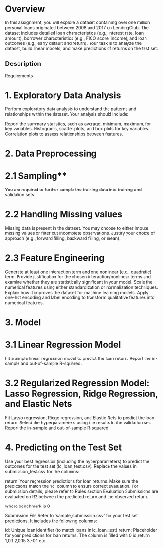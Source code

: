 # Overview

In this assignment, you will explore a dataset containing over one million personal loans
originated between 2008 and 2017 on LendingClub. The dataset includes detailed loan
characteristics (e.g., interest rate, loan amount), borrower characteristics (e.g., FICO score,
income), and loan outcomes (e.g., early default and return). Your task is to analyze the dataset,
build linear models, and make predictions of returns on the test set.


## Description

Requirements

# 1. Exploratory Data Analysis
Perform exploratory data analysis to understand the patterns and relationships within the dataset. Your analysis should include:

Report the summary statistics, such as average, minimum, maximum, for key variables.
Histograms, scatter plots, and box plots for key variables.
Correlation plots to assess relationships between features.

# 2. Data Preprocessing

# 2.1 Sampling**
You are required to further sample the training data into training and validation sets.

# 2.2 Handling Missing values
Missing data is present in the dataset. You may choose to either impute missing values or filter out incomplete observations. Justify your choice of approach (e.g., forward filling, backward filling, or mean).

# 2.3 Feature Engineering
Generate at least one interaction term and one nonlinear (e.g., quadratic) term. Provide justification for the chosen interaction/nonlinear terms and examine whether they are statistically significant in your model.
Scale the numerical features using either standardization or normalization techniques. Explain how it improves the dataset for machine learning models.
Apply one-hot encoding and label encoding to transform qualitative features into numerical features.

# 3. Model

# 3.1 Linear Regression Model

Fit a simple linear regression model to predict the loan return. Report the in-sample and out-of-sample R-squared.

# 3.2 Regularized Regression Model: Lasso Regression, Ridge Regression, and Elastic Nets
Fit Lasso regression, Ridge regression, and Elastic Nets to predict the loan return. Select the hyperparameters using the results in the validation set. Report the in-sample and out-of-sample R-squared.

# 4. Predicting on the Test Set
Use your best regression (including the hyperparameters) to predict the outcomes for the test set (lc_loan_test.csv). Replace the values in submission_test.csv for the columns:

return: Your regression predictions for loan returns.
Make sure the predictions match the ‘id’ column to ensure correct evaluation.
For submission details, please refer to Rules section
Evaluation
Submissions are evaluated on R2 between the predicted return and the observed return.

where benchmark is 0

Submission File
Refer to 'sample_submission.csv' for your test set predictions. It includes the following columns:

id: Unique loan identifier (to match loans in lc_loan_test)
return: Placeholder for your predictions for loan returns. The column is filled with 0
id,return
1,0.1
2,0.15
3,-0.1
etc.
